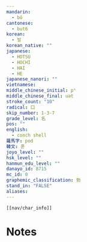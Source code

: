 ```yaml
---
mandarin:
  - bō
cantonese:
  - but6
korean:
  - 발
korean_native: ""
japanese:
  - HOTSU
  - HOCHI
  - HAI
  - HE
japanese_nanori: ""
vietnamese:
middle_chinese_initial: pʰ
middle_chinese_final: uət
stroke_count: "10"
radical: 口
skip_number: 1-3-7
grade_level: 名
pos: ""
english:
  - conch shell
羅馬字: pod
韓文: 폳
joyo_level: ""
hsk_level: ""
hanmun_edu_level: ""
danayo_id: 8715
mc_id: 0
graphemic_classification: 勃
stand_in: "FALSE"
aliases:
---
```

```meta-bind-embed
[[nav/char_info]]
```

# Notes
